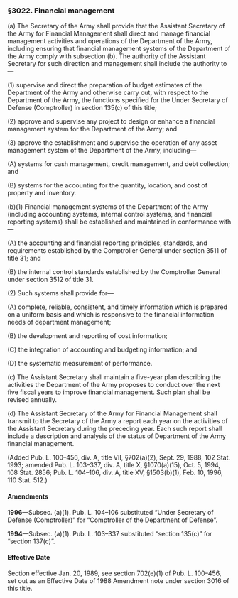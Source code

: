 ### §3022. Financial management ###

(a) The Secretary of the Army shall provide that the Assistant Secretary of the Army for Financial Management shall direct and manage financial management activities and operations of the Department of the Army, including ensuring that financial management systems of the Department of the Army comply with subsection (b). The authority of the Assistant Secretary for such direction and management shall include the authority to—

(1) supervise and direct the preparation of budget estimates of the Department of the Army and otherwise carry out, with respect to the Department of the Army, the functions specified for the Under Secretary of Defense (Comptroller) in section 135(c) of this title;

(2) approve and supervise any project to design or enhance a financial management system for the Department of the Army; and

(3) approve the establishment and supervise the operation of any asset management system of the Department of the Army, including—

(A) systems for cash management, credit management, and debt collection; and

(B) systems for the accounting for the quantity, location, and cost of property and inventory.

(b)(1) Financial management systems of the Department of the Army (including accounting systems, internal control systems, and financial reporting systems) shall be established and maintained in conformance with—

(A) the accounting and financial reporting principles, standards, and requirements established by the Comptroller General under section 3511 of title 31; and

(B) the internal control standards established by the Comptroller General under section 3512 of title 31.

(2) Such systems shall provide for—

(A) complete, reliable, consistent, and timely information which is prepared on a uniform basis and which is responsive to the financial information needs of department management;

(B) the development and reporting of cost information;

(C) the integration of accounting and budgeting information; and

(D) the systematic measurement of performance.

(c) The Assistant Secretary shall maintain a five-year plan describing the activities the Department of the Army proposes to conduct over the next five fiscal years to improve financial management. Such plan shall be revised annually.

(d) The Assistant Secretary of the Army for Financial Management shall transmit to the Secretary of the Army a report each year on the activities of the Assistant Secretary during the preceding year. Each such report shall include a description and analysis of the status of Department of the Army financial management.

(Added Pub. L. 100–456, div. A, title VII, §702(a)(2), Sept. 29, 1988, 102 Stat. 1993; amended Pub. L. 103–337, div. A, title X, §1070(a)(15), Oct. 5, 1994, 108 Stat. 2856; Pub. L. 104–106, div. A, title XV, §1503(b)(1), Feb. 10, 1996, 110 Stat. 512.)

#### Amendments ####

**1996**—Subsec. (a)(1). Pub. L. 104–106 substituted “Under Secretary of Defense (Comptroller)” for “Comptroller of the Department of Defense”.

**1994**—Subsec. (a)(1). Pub. L. 103–337 substituted “section 135(c)” for “section 137(c)”.

#### Effective Date ####

Section effective Jan. 20, 1989, see section 702(e)(1) of Pub. L. 100–456, set out as an Effective Date of 1988 Amendment note under section 3016 of this title.